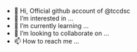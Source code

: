 - 👋 Hi, Official github account of  @tccdsc
- 👀 I’m interested in ...
- 🌱 I’m currently learning ...
- 💞️ I’m looking to collaborate on ...
- 📫 How to reach me ...

<!---
tccdsc/tccdsc is a ✨ special ✨ repository because its `README.md` (this file) appears on your GitHub profile.
You can click the Preview link to take a look at your changes.
--->
